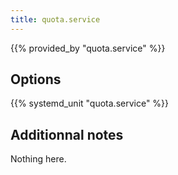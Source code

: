 ```yaml
---
title: quota.service
---
```


{{% provided_by "quota.service" %}}

## Options

{{% systemd_unit "quota.service" %}}

## Additionnal notes

Nothing here.